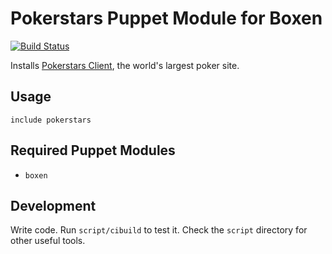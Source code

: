 # Pokerstars Puppet Module for Boxen

[![Build Status](https://travis-ci.org/boxen/puppet-pokerstars.svg)](https://travis-ci.org/boxen/puppet-pokerstars)

Installs [Pokerstars Client](http://www.pokerstars.com), the world's largest poker site.

## Usage

```puppet
include pokerstars
```

## Required Puppet Modules

* `boxen`

## Development

Write code. Run `script/cibuild` to test it. Check the `script` directory for other useful tools.
